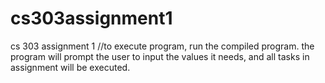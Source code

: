 # cs303assignment1
cs 303 assignment 1
//to execute program, run the compiled program. the program will prompt the user to input the values it needs, and all tasks in assignment will be executed. 
